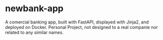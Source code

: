 # newbank-app
A comercial banking app, built with FastAPI, displayed with Jinja2, and deployed on Docker.
Personal Project, not designed to a real companie nor related to any similar names.
